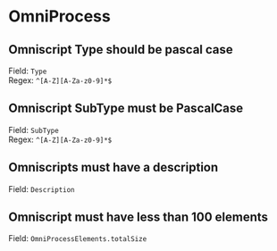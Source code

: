 # OmniProcess
## Omniscript Type should be pascal case
Field: `Type`   
Regex: `^[A-Z][A-Za-z0-9]*$`    



## Omniscript SubType must be PascalCase
Field: `SubType`   
Regex: `^[A-Z][A-Za-z0-9]*$`    



## Omniscripts must have a description
Field: `Description`   



## Omniscript must have less than 100 elements
Field: `OmniProcessElements.totalSize`   


